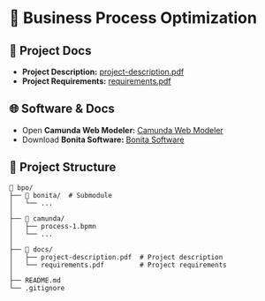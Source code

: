 # 📘 Business Process Optimization

## 📄 Project Docs

- **Project Description:**  [project-description.pdf](docs/project-description.pdf)
- **Project Requirements:** [requirements.pdf](docs/requirements.pdf)

## 🌐 Software & Docs

- Open **Camunda Web Modeler:** [Camunda Web Modeler](https://modeler.camunda.io/)
- Download **Bonita Software:** [Bonita Software](https://www.bonitasoft.com/downloads)

## 📂 Project Structure

```text
📂 bpo/
├── 📂 bonita/  # Submodule
│   └── ...
│
├── 📂 camunda/
│   ├── process-1.bpmn
│   └── ...
│
├── 📂 docs/
│   ├── project-description.pdf  # Project description
│   └── requirements.pdf         # Project requirements
│
├── README.md
└── .gitignore
```
